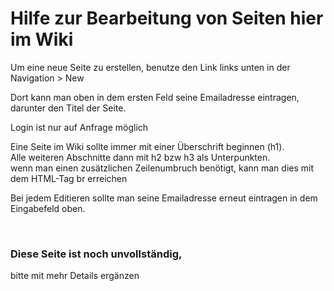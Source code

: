 # Hilfe zur Bearbeitung von Seiten hier im Wiki


Um eine neue Seite zu erstellen, benutze den Link links unten in der Navigation > New

Dort kann man oben in dem ersten Feld seine Emailadresse eintragen, darunter den Titel der Seite.

Login ist nur auf Anfrage möglich

Eine Seite im Wiki sollte immer mit einer Überschrift beginnen (h1).<br>
Alle weiteren Abschnitte dann mit h2 bzw h3 als Unterpunkten.<br>
wenn man einen zusätzlichen Zeilenumbruch benötigt, kann man dies mit dem HTML-Tag br erreichen

Bei jedem Editieren sollte man seine Emailadresse erneut eintragen in dem Eingabefeld oben.

<br>

### Diese Seite ist noch unvollständig,<br>
bitte mit mehr Details ergänzen

